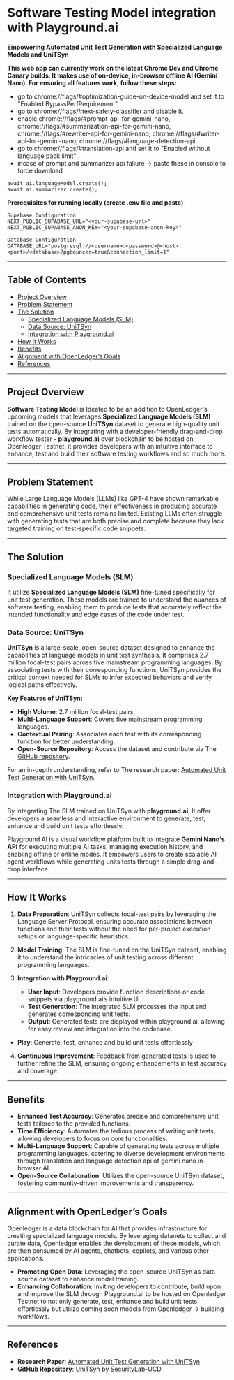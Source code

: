 # Software Testing Model integration with Playground.ai

**Empowering Automated Unit Test Generation with Specialized Language Models and UniTSyn**

**This web app can currently work on the latest Chrome Dev and Chrome Canary builds. It makes use of on-device, in-browser offline AI (Gemini Nano). For ensuring all features work, follow these steps:**

- go to chrome://flags/#optimization-guide-on-device-model and set it to "Enabled BypassPerfRequirement"
- go to chrome://flags/#text-safety-classifier and disable it.
- enable chrome://flags/#prompt-api-for-gemini-nano, chrome://flags/#summarization-api-for-gemini-nano, chrome://flags/#rewriter-api-for-gemini-nano, chrome://flags/#writer-api-for-gemini-nano, chrome://flags/#language-detection-api
- go to chrome://flags/#translation-api and set it to "Enabled without language pack limit"
- incase of prompt and summarizer api faliure -> paste these in console to force download  
```
await ai.languageModel.create(); 
await ai.summarizer.create(); 
```

**Prerequisites for running locally (create .env file and paste)**

```
Supabase Configuration
NEXT_PUBLIC_SUPABASE_URL="<your-supabase-url>"
NEXT_PUBLIC_SUPABASE_ANON_KEY="<your-supabase-anon-key>"

Database Configuration
DATABASE_URL="postgresql://<username>:<password>@<host>:<port>/<database>?pgbouncer=true&connection_limit=1"
```

---

## Table of Contents

- [Project Overview](#project-overview)
- [Problem Statement](#problem-statement)
- [The Solution](#the-solution)
  - [Specialized Language Models (SLM)](#specialized-language-models-slm)
  - [Data Source: UniTSyn](#data-source-unitsyn)
  - [Integration with Playground.ai](#integration-with-playgroundai)
- [How It Works](#how-it-works)
- [Benefits](#benefits)
- [Alignment with OpenLedger’s Goals](#alignment-with-openledgers-goals)
- [References](#references)

---

## Project Overview

**Software Testing Model** is Ideated to be an addition to OpenLedger's upcoming models that leverages **Specialized Language Models (SLM)** trained on the open-source **UniTSyn** dataset to generate high-quality unit tests automatically. By integrating with a developer-friendly drag-and-drop workflow tester - **playground.ai** over blockchain to be hosted on Openledger Testnet, it provides developers with an intuitive interface to enhance, test and build their software testing workflows and so much more.

---

## Problem Statement

While Large Language Models (LLMs) like GPT-4 have shown remarkable capabilities in generating code, their effectiveness in producing accurate and comprehensive unit tests remains limited. Existing LLMs often struggle with generating tests that are both precise and complete because they lack targeted training on test-specific code snippets.

---

## The Solution

### Specialized Language Models (SLM)

It utilize **Specialized Language Models (SLM)** fine-tuned specifically for unit test generation. These models are trained to understand the nuances of software testing, enabling them to produce tests that accurately reflect the intended functionality and edge cases of the code under test.

### Data Source: UniTSyn

**UniTSyn** is a large-scale, open-source dataset designed to enhance the capabilities of language models in unit test synthesis. It comprises 2.7 million focal-test pairs across five mainstream programming languages. By associating tests with their corresponding functions, UniTSyn provides the critical context needed for SLMs to infer expected behaviors and verify logical paths effectively.

**Key Features of UniTSyn:**

- **High Volume**: 2.7 million focal-test pairs.
- **Multi-Language Support**: Covers five mainstream programming languages.
- **Contextual Pairing**: Associates each test with its corresponding function for better understanding.
- **Open-Source Repository**: Access the dataset and contribute via The [GitHub repository](https://github.com/SecurityLab-UCD/UniTSyn).

For an in-depth understanding, refer to The research paper: [Automated Unit Test Generation with UniTSyn](https://arxiv.org/abs/2402.03396).

### Integration with Playground.ai

By integrating The SLM trained on UniTSyn with **playground.ai**, It offer developers a seamless and interactive environment to generate, test, enhance and build unit tests effortlessly. 

Playground AI is a visual workflow platform built to integrate **Gemini Nano's API** for executing multiple AI tasks, managing execution history, and enabling offline or online modes. It empowers users to create scalable AI agent workflows while generating units tests through a simple drag-and-drop interface.

---

## How It Works

1. **Data Preparation**: UniTSyn collects focal-test pairs by leveraging the Language Server Protocol, ensuring accurate associations between functions and their tests without the need for per-project execution setups or language-specific heuristics.

2. **Model Training**: The SLM is fine-tuned on the UniTSyn dataset, enabling it to understand the intricacies of unit testing across different programming languages.

3. **Integration with Playground.ai**:
   - **User Input**: Developers provide function descriptions or code snippets via playground.ai’s intuitive UI.
   - **Test Generation**: The integrated SLM processes the input and generates corresponding unit tests.
   - **Output**: Generated tests are displayed within playground.ai, allowing for easy review and integration into the codebase.
- **Play**: Generate, test, enhance and build unit tests effortlessly

4. **Continuous Improvement**: Feedback from generated tests is used to further refine the SLM, ensuring ongoing enhancements in test accuracy and coverage.

---

## Benefits

- **Enhanced Test Accuracy**: Generates precise and comprehensive unit tests tailored to the provided functions.
- **Time Efficiency**: Automates the tedious process of writing unit tests, allowing developers to focus on core functionalities.
- **Multi-Language Support**: Capable of generating tests across multiple programming languages, catering to diverse development environments through translation and language detection api of gemini nano in-browser AI.
- **Open-Source Collaboration**: Utilizes the open-source UniTSyn dataset, fostering community-driven improvements and transparency.

---

## Alignment with OpenLedger’s Goals

Openledger is a data blockchain for AI that provides infrastructure for creating specialized language models. By leveraging datanets to collect and curate data, Openledger enables the development of these models, which are then consumed by AI agents, chatbots, copilots, and various other applications.

- **Promoting Open Data**: Leveraging the open-source UniTSyn as data source dataset to enhance model training.
- **Enhancing Collaboration**: Inviting developers to contribute, build upon and improve the SLM through Playground.ai to be hosted on Openledger Testnet to not only generate, test, enhance and build unit tests effortlessly but utilize coming soon models from Openledger -> building workflows.

---

## References

- **Research Paper**: [Automated Unit Test Generation with UniTSyn](https://arxiv.org/abs/2402.03396)
- **GitHub Repository**: [UniTSyn by SecurityLab-UCD](https://github.com/SecurityLab-UCD/UniTSyn)
